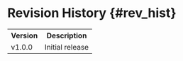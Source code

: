 # Revision History {#rev_hist}

<table class="cmtable" summary="Revision History">
  <tr>
    <th>Version</th>
    <th>Description</th>
  </tr>
  <tr>
    <td>v1.0.0</td>
    <td>
      Initial release
    </td>
  </tr>
</table>
